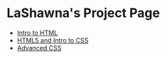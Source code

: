 # LaShawna's Project Page

<ul>
    <li><a href="intro_to_html" target="_blank">Intro to HTML</a></li>
    <li><a href="html5_intro_css" target="_blank">HTML5 and Intro to CSS</a></li>
    <li><a href="adv_css/index.html" target="_blank">Advanced CSS</a></li>
</ul>